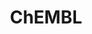 ---
bigquery: https://console.cloud.google.com/bigquery?p=patents-public-data&d=ebi_chembl&page=dataset
citation: '"The ChEMBL database in 2017." Anna Gaulton, Anne Hersey, Michał Nowotka,
  A Patrícia Bento, Jon Chambers, David Mendez, Prudence Mutowo, Francis Atkinson,
  Louisa J Bellis, Elena Cibrián-Uhalte, Mark Davies, Nathan Dedman, Anneli Karlsson,
  María Paula Magariños, John P Overington, George Papadatos, Ines Smit, Andrew R
  Leach Nucleic acids Research (2017) 45 (Database Issue), D945-D954'
contributors: European Bioinformatics Institute
cost: None
description: ChEMBL Data is a manually curated database of small molecules used in
  drug discovery, including information about existing patented drugs.
documentation: 'schema: https://www.ebi.ac.uk/chembl/db_schema


  '
last_edit: 04/06/2022, 20:59:45
location: https://console.cloud.google.com/marketplace/product/google_patents_public_datasets/chembl
maintained_by: EMBL-EBI, an outstation of European Molecular Biology Laboratory
related_publications: '

  ChEMBL: towards direct deposition of bioassay data.


  Mendez D, Gaulton A, Bento AP, Chambers J, De Veij M, Félix E, Magariños MP, Mosquera
  JF, Mutowo P, Nowotka M, Gordillo-Marañón M, Hunter F, Junco L, Mugumbate G, Rodriguez-Lopez
  M, Atkinson F, Bosc N, Radoux CJ, Segura-Cabrera A, Hersey A, Leach AR.


  — Nucleic Acids Res. 2019; 47(D1):D930-D940. doi: 10.1093/nar/gky1075

  '
schema_fields:
- path
- assay_cell_type
- metabolite_record_id
- standard_type
- last_active
- doc_id
- assay_id
- ddd_id
- value
- text_value
- atc_code
- abstract
- mol_atc_id
- patent_id
- published_value
- molecule_type
- dosed_ingredient
- alogp
- idx
- std_act_id
- toid
- indication_class
- src_compound_id
- mc_tax_id
- tid_fixed
- smid
- volume
- enzyme_tid
- ddd_value
- clo_id
- curation_comment
- trade_name
- standard_text_value
- pchembl_value
- withdrawn_reason
- homologue
- full_mwt
- upper_value
- irac_class_id
- units
- qed_weighted
- assay_category
- therapeutic_flag
- publication_number
- ddd_comment
- assay_param_id
- l3
- compsyn_id
- comp_class_id
- warning_country
- normal_range_max
- hba_lipinski
- delist_flag
- sei
- ridx
- aromatic_rings
- level3
- record_id
- acd_logd
- synonyms
- comp_go_id
- who_extra
- relation
- full_molformula
- metref_id
- sitecomp_id
- published_units
- l7
- ddd_admr
- tissue_id
- domain_type
- curated_by
- stem
- issue
- canonical_smiles
- efo_term
- country
- parameter_type
- acd_most_bpka
- le
- related_tid
- level1_description
- first_approval
- db_source
- ref_type
- sequence
- prediction_method
- target_desc
- version
- cell_source_tissue
- journal
- usan_year
- target_type
- drug_product_flag
- psa
- standard_relation
- standard_inchi
- ro3_pass
- mc_target_type
- lle
- uo_units
- pref_name
- parent_id
- alert_id
- activity_count
- assay_source
- mutation
- prod_pat_id
- sequence_md5sum
- published_relation
- frac_code
- ddd_units
- cx_most_apka
- rtb
- variant_id
- data_validity_comment
- black_box_warning
- hba
- subgroup
- num_alerts
- cellosaurus_id
- cell_source_organism
- organism
- source_domain_id
- aidx
- met_comment
- title
- indref_id
- stat
- domain_name
- molsyn_id
- chembl_id
- bao_endpoint
- major_class
- parent_molregno
- standard_value
- set_name
- cell_description
- l4
- assay_organism
- isoform
- definition
- patent_use_code
- hbd_lipinski
- actsm_id
- substrate_record_id
- innovator_company
- aspect
- entity_type
- updated_on
- patent_no
- parenteral
- tax_id
- priority
- mesh_heading
- previous_company
- submission_date
- type
- mc_target_accession
- warning_description
- assay_type
- frac_class_id
- cpd_str_alert_id
- l5
- availability_type
- applicant_full_name
- normal_range_min
- mol_irac_id
- first_in_class
- warnref_id
- warning_id
- drug_substance_flag
- component_synonym
- first_page
- end_position
- structure_type
- ingredient
- nda_type
- bto_id
- num_ro5_violations
- usan_stem
- cl_lincs_id
- component_id
- class_level
- src_assay_id
- level3_description
- compound_key
- cell_id
- warning_type
- name
- class_type
- bao_format
- parent_type
- db_version
- annotation
- target_mapping
- selectivity_comment
- mc_target_name
- mw_freebase
- confidence
- pathway_id
- level2
- syn_type
- irac_code
- prodrug
- as_id
- disease_efficacy
- level4
- withdrawn_class
- hbd
- mec_id
- start_position
- level4_description
- helm_notation
- usan_stem_id
- rgid
- molecular_mechanism
- met_id
- description
- cell_name
- mol_frac_id
- relationship_type
- who_name
- standard_upper_value
- oral
- alert_name
- species_group_flag
- acd_most_apka
- caloha_id
- tid
- biocomp_id
- max_phase_for_ind
- res_stem_id
- assay_desc
- num_lipinski_ro5_violations
- strength
- polymer_flag
- research_stem
- bao_id
- topical
- natural_product
- efo_id
- mw_monoisotopic
- level5
- tbl
- enzyme_name
- direct_interaction
- withdrawn_country
- log_id
- l8
- assay_tax_id
- relationship_desc
- parameter_value
- action_type
- updated_by
- label
- protein_class_desc
- ref_url
- site_residues
- assay_subcellular_fraction
- go_id
- cidx
- pubmed_id
- stem_class
- source
- protein_class_synonym
- active_molregno
- withdrawn_flag
- drug_record_id
- result_flag
- approval_date
- standard_inchi_key
- uberon_id
- domain_id
- protclasssyn_id
- mechanism_comment
- drugind_id
- met_conversion
- mesh_id
- potential_duplicate
- activity_comment
- status
- relationship
- withdrawn_year
- level1
- usan_stem_definition
- doc_type
- route
- mc_organism
- short_name
- chirality
- patent_expire_date
- level2_description
- standard_units
- confidence_score
- co_stem_id
- mecref_id
- l6
- acd_logp
- creation_date
- alert_set_id
- molecular_species
- compound_name
- hrac_code
- src_short_name
- hrac_class_id
- ad_type
- site_name
- oc_id
- domain_description
- assay_test_type
- orig_description
- ref_id
- formulation_id
- published_type
- authors
- src_id
- job_id
- cell_source_tax_id
- protein_class_id
- max_phase
- cx_most_bpka
- parent_go_id
- year
- smarts
- active_ingredient
- chebi_par_id
- standard_flag
- comments
- inorganic_flag
- ap_id
- cx_logd
- l1
- assay_class_id
- component_type
- activity_id
- targrel_id
- targcomp_id
- molregno
- warning_year
- site_id
- molfile
- binding_site_comment
- src_description
- l2
- mechanism_of_action
- ass_cls_map_id
- last_page
- qudt_units
- heavy_atoms
- product_id
- warning_class
- compd_id
- company
- assay_tissue
- bei
- doi
- dosage_form
- cell_ontology_id
- assay_strain
- mol_hrac_id
- pathway_key
- cx_logp
- entity_id
- downgraded
- predbind_id
- accession
- usan_substem
shortname: chembl
tags:
- biotechnology
- health
- chemical
- bioinformatics
- medical
terms_of_use: CC BY-SA 3.0
title: ChEMBL
uuid: e232a192-965c-4ec9-904c-155b6dfe56c5
---
